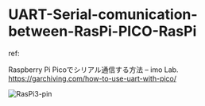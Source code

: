 # UART-Serial-comunication-between-RasPi-PICO-RasPi

ref:

Raspberry Pi Picoでシリアル通信する方法 – imo Lab. https://garchiving.com/how-to-use-uart-with-pico/

![RasPi3-pin](https://user-images.githubusercontent.com/1296728/140378322-bac8731d-f681-4145-85ea-cf70dcf26686.png)

